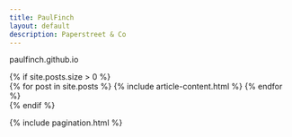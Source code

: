 ```yaml
---
title: PaulFinch
layout: default
description: Paperstreet & Co
---
```

paulfinch.github.io

<div class="container">
	{% if site.posts.size > 0 %}
	<div class="row">
		{% for post in site.posts %}
			{% include article-content.html %}
		{% endfor %}
	</div>
	{% endif %}
</div>

{% include pagination.html %}
